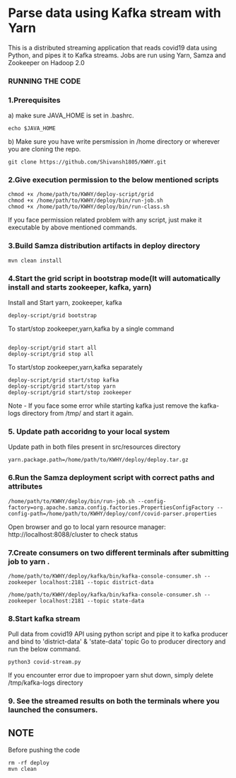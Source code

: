 # Parse data using Kafka stream with Yarn

This is a distributed streaming application that reads covid19 data using Python, and pipes it to Kafka streams. Jobs are run using Yarn, Samza and Zookeeper on Hadoop 2.0


### RUNNING THE CODE

### 1.Prerequisites
 a) make sure JAVA_HOME is set in .bashrc.
```
echo $JAVA_HOME

```

b) Make sure you have write persmission in /home directory or wherever you are cloning the repo.

```
git clone https://github.com/Shivansh1805/KWHY.git

```

### 2.Give execution permission to the below mentioned scripts
```
chmod +x /home/path/to/KWHY/deploy-script/grid
chmod +x /home/path/to/KWHY/deploy/bin/run-job.sh
chmod +x /home/path/to/KWHY/deploy/bin/run-class.sh

```
If you face permission related problem with any script, just make it executable by above mentioned commands.
### 3.Build Samza distribution artifacts in deploy directory

```
mvn clean install

```

### 4.Start the grid script in bootstrap mode(It will automatically install and starts zookeeper, kafka, yarn)
Install and Start yarn, zookeeper, kafka

```
deploy-script/grid bootstrap

```

To start/stop zookeeper,yarn,kafka by a single command

```

deploy-script/grid start all
deploy-script/grid stop all

```

To start/stop zookeeper,yarn,kafka separately

```
deploy-script/grid start/stop kafka
deploy-script/grid start/stop yarn
deploy-script/grid start/stop zookeeper

```
Note - If you face some error while starting kafka just remove the kafka-logs directory from /tmp/ and start it again.


### 5. Update path accoridng to your local system
Update path in both files present in src/resources directory

```
yarn.package.path=/home/path/to/KWHY/deploy/deploy.tar.gz
```

### 6.Run the Samza deployment script with correct paths and attributes

```
/home/path/to/KWHY/deploy/bin/run-job.sh --config-factory=org.apache.samza.config.factories.PropertiesConfigFactory --config-path=/home/path/to/KWHY/deploy/conf/covid-parser.properties

```

Open browser and go to local yarn resource manager: http://localhost:8088/cluster to check status

### 7.Create consumers on two different terminals after submitting job to yarn .

```
/home/path/to/KWHY/deploy/kafka/bin/kafka-console-consumer.sh --zookeeper localhost:2181 --topic district-data

/home/path/to/KWHY/deploy/kafka/bin/kafka-console-consumer.sh --zookeeper localhost:2181 --topic state-data

```
### 8.Start kafka stream

Pull data from covid19 API using python script and pipe it to kafka producer and bind to 'district-data' & 'state-data' topic
Go to producer directory and run the below command.

```
python3 covid-stream.py 

```
If  you encounter error due to impropoer yarn shut down, simply delete /tmp/kafka-logs directory

### 9. See the streamed results on both the terminals where you launched the consumers.

## NOTE
Before pushing the code

```
rm -rf deploy
mvn clean

``` 

